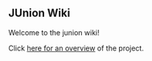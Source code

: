 ## JUnion Wiki

Welcome to the junion wiki!

Click [here for an overview](overview.md) of the project.
